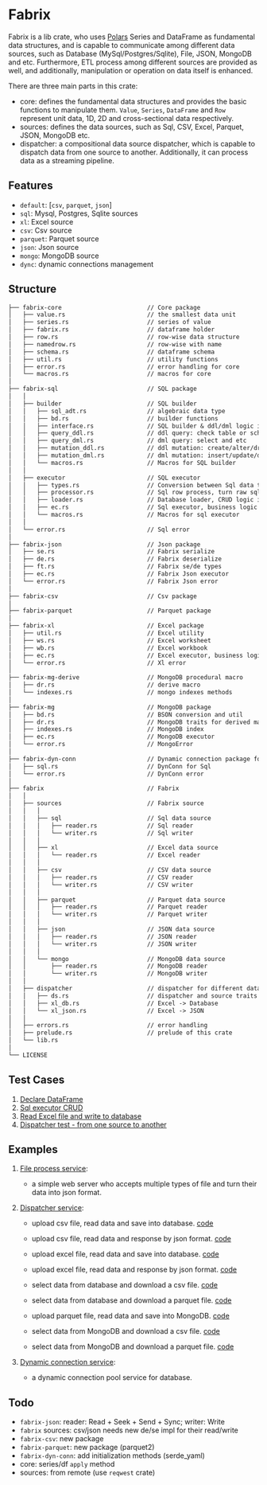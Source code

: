 # Fabrix

Fabrix is a lib crate, who uses [Polars](https://github.com/pola-rs/polars) Series and DataFrame as fundamental data structures, and is capable to communicate among different data sources, such as Database (MySql/Postgres/Sqlite), File, JSON, MongoDB and etc. Furthermore, ETL process among different sources are provided as well, and additionally, manipulation or operation on data itself is enhanced.

There are three main parts in this crate:

- core: defines the fundamental data structures and provides the basic functions to manipulate them. `Value`, `Series`, `DataFrame` and `Row` represent unit data, 1D, 2D and cross-sectional data respectively.
- sources: defines the data sources, such as Sql, CSV, Excel, Parquet, JSON, MongoDB etc.
- dispatcher: a compositional data source dispatcher, which is capable to dispatch data from one source to another. Additionally, it can process data as a streaming pipeline.

## Features

- `default`: [`csv`, `parquet`, `json`]
- `sql`: Mysql, Postgres, Sqlite sources
- `xl`: Excel source
- `csv`: Csv source
- `parquet`: Parquet source
- `json`: Json source
- `mongo`: MongoDB source
- `dync`: dynamic connections management

## Structure

```txt
├── fabrix-core                        // Core package
│   ├── value.rs                       // the smallest data unit
│   ├── series.rs                      // series of value
│   ├── fabrix.rs                      // dataframe holder
│   ├── row.rs                         // row-wise data structure
│   ├── namedrow.rs                    // row-wise with name
│   ├── schema.rs                      // dataframe schema
│   ├── util.rs                        // utility functions
│   ├── error.rs                       // error handling for core
│   └── macros.rs                      // macros for core
│
├── fabrix-sql                         // SQL package
│   │
│   ├── builder                        // SQL builder
│   │   ├── sql_adt.rs                 // algebraic data type
│   │   ├── bd.rs                      // builder functions
│   │   ├── interface.rs               // SQL builder & ddl/dml logic interface
│   │   ├── query_ddl.rs               // ddl query: check table or schema
│   │   ├── query_dml.rs               // dml query: select and etc
│   │   ├── mutation_ddl.rs            // ddl mutation: create/alter/drop table
│   │   ├── mutation_dml.rs            // dml mutation: insert/update/delete data
│   │   └── macros.rs                  // Macros for SQL builder
│   │
│   ├── executor                       // SQL executor
│   │   ├── types.rs                   // Conversion between Sql data type and Fabrix `Value`
│   │   ├── processor.rs               // Sql row process, turn raw sql row into `Vec<Value>` or `Row`
│   │   ├── loader.rs                  // Database loader, CRUD logic implementation
│   │   ├── ec.rs                      // Sql executor, business logic implementation
│   │   └── macros.rs                  // Macros for sql executor
│   │
│   └── error.rs                       // Sql error
│
├── fabrix-json                        // Json package
│   ├── se.rs                          // Fabrix serialize
│   ├── de.rs                          // Fabrix deserialize
│   ├── ft.rs                          // Fabrix se/de types
│   ├── ec.rs                          // Fabrix Json executor
│   └── error.rs                       // Fabrix Json error
│
├── fabrix-csv                         // Csv package
│
├── fabrix-parquet                     // Parquet package
│
├── fabrix-xl                          // Excel package
│   ├── util.rs                        // Excel utility
│   ├── ws.rs                          // Excel worksheet
│   ├── wb.rs                          // Excel workbook
│   ├── ec.rs                          // Excel executor, business logic implementation
│   └── error.rs                       // Xl error
│
├── fabrix-mg-derive                   // MongoDB procedural macro
│   ├── dr.rs                          // derive macro
│   └── indexes.rs                     // mongo indexes methods
│
├── fabrix-mg                          // MongoDB package
│   ├── bd.rs                          // BSON conversion and util
│   ├── dr.rs                          // MongoDB traits for derived macro
│   ├── indexes.rs                     // MongoDB index
│   ├── ec.rs                          // MongoDB executor
│   └── error.rs                       // MongoError
│
├── fabrix-dyn-conn                    // Dynamic connection package for Database & MongoDB
│   ├── sql.rs                         // DynConn for Sql
│   └── error.rs                       // DynConn error
│
├── fabrix                             // Fabrix
│   │
│   ├── sources                        // Fabrix source
│   │   │
│   │   ├── sql                        // Sql data source
│   │   │   ├── reader.rs              // Sql reader
│   │   │   └── writer.rs              // Sql writer
│   │   │
│   │   ├── xl                         // Excel data source
│   │   │   └── reader.rs              // Excel reader
│   │   │
│   │   ├── csv                        // CSV data source
│   │   │   ├── reader.rs              // CSV reader
│   │   │   └── writer.rs              // CSV writer
│   │   │
│   │   ├── parquet                    // Parquet data source
│   │   │   ├── reader.rs              // Parquet reader
│   │   │   └── writer.rs              // Parquet writer
│   │   │
│   │   ├── json                       // JSON data source
│   │   │   ├── reader.rs              // JSON reader
│   │   │   └── writer.rs              // JSON writer
│   │   │
│   │   └── mongo                      // MongoDB data source
│   │       ├── reader.rs              // MongoDB reader
│   │       └── writer.rs              // MongoDB writer
│   │
│   ├── dispatcher                     // dispatcher for different data source
│   │   ├── ds.rs                      // dispatcher and source traits
│   │   ├── xl_db.rs                   // Excel -> Database
│   │   └── xl_json.rs                 // Excel -> JSON
│   │
│   ├── errors.rs                      // error handling
│   ├── prelude.rs                     // prelude of this crate
│   └── lib.rs
│
└── LICENSE
```

## Test Cases

1. [Declare DataFrame](./fabrix-core/tests/declare_df_test.rs)
1. [Sql executor CRUD](./fabrix-sql/tests/sql_executor_test.rs)
1. [Read Excel file and write to database](./fabrix/tests/read_xl_to_db_test.rs)
1. [Dispatcher test - from one source to another](./fabrix/tests/dispatcher_tests.rs)

## Examples

1. [File process service](./examples/file_process_service/src/main.rs):

   - a simple web server who accepts multiple types of file and turn their data into json format.

1. [Dispatcher service](./examples/dispatcher_service/src/main.rs):

   - upload csv file, read data and save into database. [code](./examples/dispatcher_service/src/csv2db.rs)

   - upload csv file, read data and response by json format. [code](./examples/dispatcher_service/src/csv2json.rs)

   - upload excel file, read data and save into database. [code](./examples/dispatcher_service/src/xl2db.rs)

   - upload excel file, read data and response by json format. [code](./examples/dispatcher_service/src/xl2json.rs)

   - select data from database and download a csv file. [code](./examples/dispatcher_service/src/db2csv.rs)

   - select data from database and download a parquet file. [code](./examples/dispatcher_service/src/db2parquet.rs)

   - upload parquet file, read data and save into MongoDB. [code](./examples/dispatcher_service/src/parquet2mongo.rs)

   - select data from MongoDB and download a csv file. [code](./examples/dispatcher_service/src/mongo2csv.rs)

   - select data from MongoDB and download a parquet file. [code](./examples/dispatcher_service/src/mongo2parquet.rs)

1. [Dynamic connection service](./examples/dync_service/src/main.rs):

   - a dynamic connection pool service for database.

## Todo

- `fabrix-json`: reader: Read + Seek + Send + Sync; writer: Write
- `fabrix` sources: csv/json needs new de/se impl for their read/write
- `fabrix-csv`: new package
- `fabrix-parquet`: new package (parquet2)
- `fabrix-dyn-conn`: add initialization methods (serde_yaml)
- core: series/df `apply` method
- sources: from remote (use `reqwest` crate)
